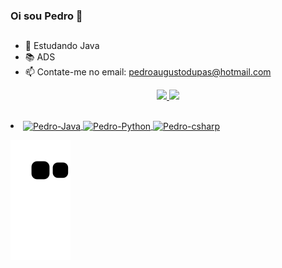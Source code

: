 ### Oi sou Pedro  👋
## 
- 🌱 Estudando Java 
- 📚 ADS
- 📫 Contate-me no email: pedroaugustodupas@hotmail.com

<div align="center">
  <a href="https://github.com/PedroAugusto02">
  <img height="150em" src="https://github-readme-stats.vercel.app/api?username=PedroAugusto02&show_icons=true&theme=tokyonight&include_all_commits=true&count_private=true"/>
  <img height="150em" src="https://github-readme-stats.vercel.app/api/top-langs/?username=PedroAugusto02&layout=compact&langs_count=7&theme=tokyonight"/>
</div>

##

<li>
  <img align="center" alt="Pedro-Java" height="40" width="50" src="https://cdn.jsdelivr.net/gh/devicons/devicon/icons/java/java-original.svg">
  <img align="center" alt="Pedro-Python" height="40" width="50" src="https://cdn.jsdelivr.net/gh/devicons/devicon/icons/python/python-original.svg" />
  <img align="center" alt="Pedro-csharp" height="40" width="50" src="https://cdn.jsdelivr.net/gh/devicons/devicon/icons/csharp/csharp-original.svg">
</li>
  
![Snake animation](https://github.com/PedroAugusto02/PedroAugusto02/blob/output/github-contribution-grid-snake.svg)
